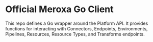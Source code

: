 # Official Meroxa Go Client

This repo defines a Go wrapper around the Platform API. It provides functions for interacting with Connectors, Endpoints, Environments, Pipelines, Resources, Resource Types, and Transforms endpoints.
